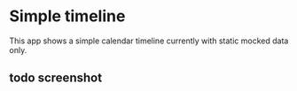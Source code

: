 # Simple timeline
This app shows a simple calendar timeline currently with static mocked data only.

## todo screenshot